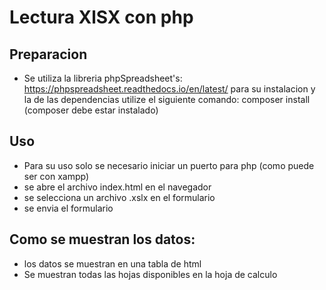 # Lectura XlSX con php
## Preparacion
- Se utiliza la libreria phpSpreadsheet's: https://phpspreadsheet.readthedocs.io/en/latest/ para su instalacion y la de las dependencias utilize el siguiente comando: composer install (composer debe estar instalado)

## Uso
- Para su uso solo se necesario iniciar un puerto para php (como puede ser con xampp)
- se abre el archivo index.html en el navegador
- se selecciona un archivo .xslx en el formulario
- se envia el formulario
## Como se muestran los datos:
- los datos se muestran en una tabla de html
- Se muestran todas las hojas disponibles en la hoja de calculo
